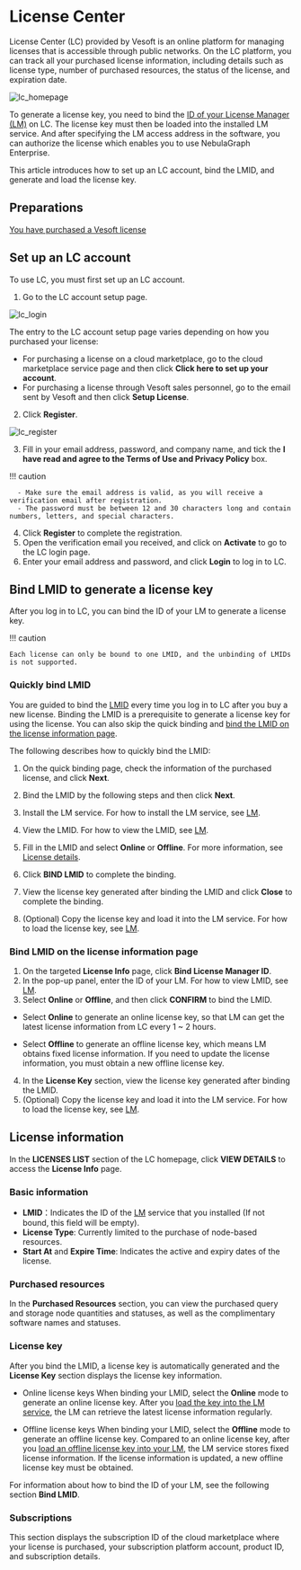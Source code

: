# License Center

License Center (LC) provided by Vesoft is an online platform for managing licenses that is accessible through public networks. On the LC platform, you can track all your purchased license information, including details such as license type, number of purchased resources, the status of the license, and expiration date. 

![lc_homepage](https://docs-cdn.nebula-graph.com.cn/figures/)

To generate a license key, you need to bind the [ID of your License Manager (LM)](#bind-lmid) on LC. The license key must then be loaded into the installed LM service. And after specifying the LM access address in the software, you can authorize the license which enables you to use NebulaGraph Enterprise.

This article introduces how to set up an LC account, bind the LMID, and generate and load the license key.

## Preparations

[You have purchased a Vesoft license](../3.purchase-license.md)

## Set up an LC account

To use LC, you must first set up an LC account. 

1. Go to the LC account setup page.

  ![lc_login](https://docs-cdn.nebula-graph.com.cn/figures/)
  
  The entry to the LC account setup page varies depending on how you purchased your license:

  - For purchasing a license on a cloud marketplace, go to the cloud marketplace service page and then click **Click here to set up your account**. 
  - For purchasing a license through Vesoft sales personnel, go to the email sent by Vesoft and then click **Setup License**.

2. Click **Register**.
  
  ![lc_register](https://docs-cdn.nebula-graph.com.cn/figures/)
   
3. Fill in your email address, password, and company name, and tick the **I have read and agree to the Terms of Use and Privacy Policy** box.
   
  !!! caution

      - Make sure the email address is valid, as you will receive a verification email after registration.
      - The password must be between 12 and 30 characters long and contain numbers, letters, and special characters.
  
4. Click **Register** to complete the registration.
5. Open the verification email you received, and click on **Activate** to go to the LC login page.
6. Enter your email address and password, and click **Login** to log in to LC.


## Bind LMID to generate a license key

After you log in to LC, you can bind the ID of your LM to generate a license key. 

!!! caution

    Each license can only be bound to one LMID, and the unbinding of LMIDs is not supported.

### Quickly bind LMID

You are guided to bind the [LMID](3.license-manager.md#view-license-information) every time you log in to LC after you buy a new license. Binding the LMID is a prerequisite to generate a license key for using the license. You can also skip the quick binding and [bind the LMID on the license information page](#bind-lmid-on-the-license-information-page).

The following describes how to quickly bind the LMID:

1. On the quick binding page, check the information of the purchased license, and click **Next**.
   
2. Bind the LMID by the following steps and then click **Next**.
  1. Install the LM service. For how to install the LM service, see [LM](3.license-manager.md#install-and-start-lm).
  2. View the LMID. For how to view the LMID, see [LM](3.license-manager.md#view-license-information).
  3. Fill in the LMID and select **Online** or **Offline**. For more information, see [License details](#license-key).
  4. Click **BIND LMID** to complete the binding.

3. View the license key generated after binding the LMID and click **Close** to complete the binding.

4. (Optional) Copy the license key and load it into the LM service. For how to load the license key, see [LM](3.license-manager.md#load-a-license-key).

### Bind LMID on the license information page

1. On the targeted **License Info** page, click **Bind License Manager ID**.
2. In the pop-up panel, enter the ID of your LM. For how to view LMID, see [LM](3.license-manager.md).
3. Select **Online** or **Offline**, and then click **CONFIRM** to bind the LMID.
   
  - Select **Online** to generate an online license key, so that LM can get the latest license information from LC every 1 ~ 2 hours.
  
  - Select **Offline** to generate an offline license key, which means LM obtains fixed license information. If you need to update the license information, you must obtain a new offline license key.

4. In the **License Key** section, view the license key generated after binding the LMID.
5. (Optional) Copy the license key and load it into the LM service. For how to load the license key, see [LM](3.license-manager.md#load-a-license-key).


## License information

In the **LICENSES LIST** section of the LC homepage, click **VIEW DETAILS** to access the **License Info** page. 

### Basic information

- **LMID**：Indicates the ID of the [LM](3.license-manager.md) service that you installed (If not bound, this field will be empty).
- **License Type**: Currently limited to the purchase of node-based resources.
- **Start At** and **Expire Time**: Indicates the active and expiry dates of the license.

### Purchased resources

In the **Purchased Resources** section, you can view the purchased query and storage node quantities and statuses, as well as the complimentary software names and statuses.

### License key

After you bind the LMID, a license key is automatically generated and the **License Key** section displays the license key information.

- Online license keys
  When binding your LMID, select the **Online** mode to generate an online license key. After you [load the key into the LM service](3.license-manager.md#load-a-license-key), the LM can retrieve the latest license information regularly.

- Offline license keys
  When binding your LMID, select the **Offline** mode to generate an offline license key. Compared to an online license key, after you [load an offline license key into your LM](3.license-manager.md#load-a-license-key), the LM service stores fixed license information. If the license information is updated, a new offline license key must be obtained.

For information about how to bind the ID of your LM, see the following section **Bind LMID**.

### Subscriptions

This section displays the subscription ID of the cloud marketplace where your license is purchased, your subscription platform account, product ID, and subscription details.







